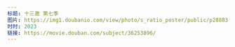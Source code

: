 ```yaml
---
标题: 十三邀 第七季
图片: https://img1.doubanio.com/view/photo/s_ratio_poster/public/p2888380849.jpg
时时: 2023
链接: https://movie.douban.com/subject/36253896/
---
```

